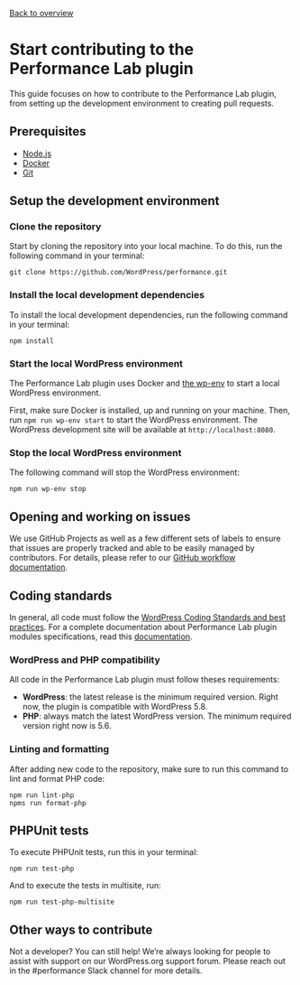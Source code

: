 [Back to overview](./README.md)

# Start contributing to the Performance Lab plugin
This guide focuses on how to contribute to the Performance Lab plugin, from setting up the development environment to creating pull requests.

## Prerequisites
- [Node.js](https://nodejs.org)
- [Docker](https://www.docker.com/products/docker-desktop)
- [Git](https://git-scm.com)

## Setup the development environment

### Clone the repository
Start by cloning the repository into your local machine. To do this, run the following command in your terminal:
```
git clone https://github.com/WordPress/performance.git
```

### Install the local development dependencies
To install the local development dependencies, run the following command in your terminal:
```
npm install
```

### Start the local WordPress environment
The Performance Lab plugin uses Docker and [the wp-env](https://developer.wordpress.org/block-editor/reference-guides/packages/packages-env) to start a local WordPress environment.

First, make sure Docker is installed, up and running on your machine. Then, run `npm run wp-env start` to start the WordPress environment. The WordPress development site will be available at `http://localhost:8080`.

### Stop the local WordPress environment
The following command will stop the WordPress environment:
```
npm run wp-env stop
```

## Opening and working on issues
We use GitHub Projects as well as a few different sets of labels to ensure that issues are properly tracked and able to be easily managed by contributors. For details, please refer to our [GitHub workflow documentation](./Github-workflow.md).

## Coding standards
In general, all code must follow the [WordPress Coding Standards and best practices](https://developer.wordpress.org/coding-standards/). For a complete documentation about Performance Lab plugin modules specifications, read this [documentation](./Writing-a-module.md).

### WordPress and PHP compatibility
All code in the Performance Lab plugin must follow theses requirements:
- **WordPress**: the latest release is the minimum required version. Right now, the plugin is compatible with WordPress 5.8.
- **PHP**: always match the latest WordPress version. The minimum required version right now is 5.6.

### Linting and formatting
After adding new code to the repository, make sure to run this command to lint and format PHP code:
```
npm run lint-php
npms run format-php
```

## PHPUnit tests
To execute PHPUnit tests, run this in your terminal:
```
npm run test-php
```

And to execute the tests in multisite, run:
```
npm run test-php-multisite
```

## Other ways to contribute
Not a developer? You can still help! We’re always looking for people to assist with support on our WordPress.org support forum. Please reach out in the #performance Slack channel for more details.
